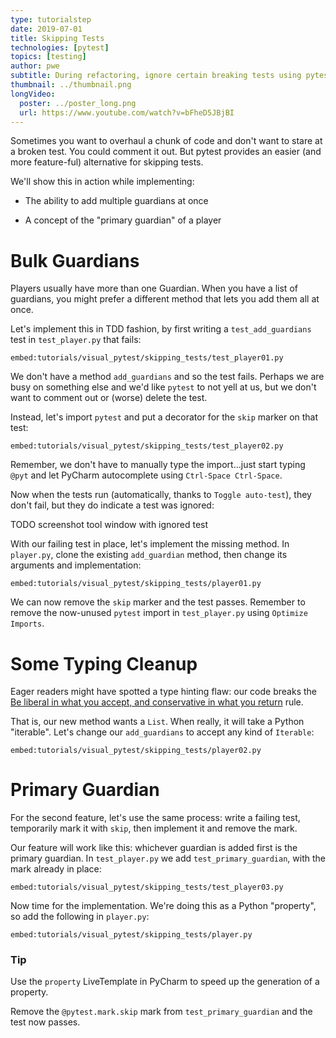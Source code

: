 ```yaml
---
type: tutorialstep
date: 2019-07-01
title: Skipping Tests
technologies: [pytest]
topics: [testing]
author: pwe
subtitle: During refactoring, ignore certain breaking tests using pytest's markers.
thumbnail: ../thumbnail.png
longVideo:
  poster: ../poster_long.png
  url: https://www.youtube.com/watch?v=bFheD5JBjBI
---
```


Sometimes you want to overhaul a chunk of code and don't want to stare at a broken test. 
You could comment it out. 
But pytest provides an easier (and more feature-ful) alternative for skipping tests.

We'll show this in action while implementing:

- The ability to add multiple guardians at once

- A concept of the "primary guardian" of a player

# Bulk Guardians

Players usually have more than one Guardian.
When you have a list of guardians, you might prefer a different method that lets you add them all at once.

Let's implement this in TDD fashion, by first writing a `test_add_guardians` test in `test_player.py` that fails:

`embed:tutorials/visual_pytest/skipping_tests/test_player01.py`

We don't have a method `add_guardians` and so the test fails.
Perhaps we are busy on something else and we'd like `pytest` to not yell at us, but we don't want to comment out or (worse) delete the test.

Instead, let's import `pytest` and put a decorator for the `skip` marker on that test:

`embed:tutorials/visual_pytest/skipping_tests/test_player02.py`

Remember, we don't have to manually type the import...just start typing `@pyt` and let PyCharm autocomplete using `Ctrl-Space Ctrl-Space`.

Now when the tests run (automatically, thanks to `Toggle auto-test`), they don't fail, but they do indicate a test was ignored:

TODO screenshot tool window with ignored test

With our failing test in place, let's implement the missing method. 
In `player.py`, clone the existing `add_guardian` method, then change its arguments and implementation:

`embed:tutorials/visual_pytest/skipping_tests/player01.py`

We can now remove the `skip` marker and the test passes. 
Remember to remove the now-unused `pytest` import in `test_player.py` using `Optimize Imports`.

# Some Typing Cleanup

Eager readers might have spotted a type hinting flaw: our code breaks the [Be liberal in what you accept, and conservative in what you return](https://m.oursky.com/type-hints-better-type-at-python-28de692c3a4b) rule.

That is, our new method wants a `List`. 
When really, it will take a Python "iterable".
Let's change our `add_guardians` to accept any kind of `Iterable`:

`embed:tutorials/visual_pytest/skipping_tests/player02.py`

# Primary Guardian

For the second feature, let's use the same process: write a failing test, temporarily mark it with `skip`, then implement it and remove the mark.

Our feature will work like this: whichever guardian is added first is the primary guardian.
In `test_player.py` we add `test_primary_guardian`, with the mark already in place:

`embed:tutorials/visual_pytest/skipping_tests/test_player03.py`

Now time for the implementation.
We're doing this as a Python "property", so add the following in `player.py`:

`embed:tutorials/visual_pytest/skipping_tests/player.py`

### Tip

Use the `property` LiveTemplate in PyCharm to speed up the generation of a property. 

Remove the `@pytest.mark.skip` mark from `test_primary_guardian` and the test now passes.

